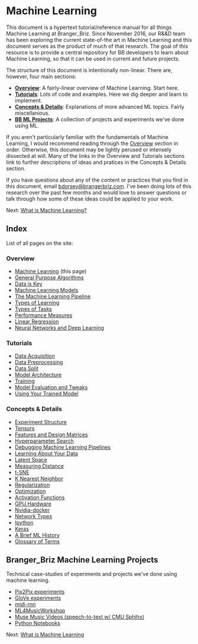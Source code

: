 # Machine Learning

This document is a hypertext tutorial/reference manual for all things Machine Learning at Branger_Briz. Since November 2016, our R&&D team has been exploring the current state-of-the art in Machine Learning and this document serves as the product of much of that research. The goal of this resource is to provide a central repository for BB developers to learn about Machine Learning, so that it can be used in current and future projects.

The structure of this document is intentionally non-linear. There are, however, four main sections:

- [**Overview**](#overview): A fairly-linear overview of Machine Learning. Start here. 
- [**Tutorials**](#tutorials): Lots of code and examples. Here we dig deeper and learn to implement.
- [**Concepts & Details**](#): Explanations of more advanced ML topics. Fairly miscellanious.
- [**BB ML Projects**](#Branger_Briz-Machine-Learning-Projects): A collection of projects and experiments we've done using ML.

If you aren't particularly familiar with the fundamentals of Machine Learning, I would recommend reading through the [Overview](#overview) section in order. Otherwise, this document may be lightly perused or intensely dissected at will. Many of the links in the Overview and Tutorials sections link to further descriptions of ideas and pratices in the Concepts & Details section.

If you have questions about any of the content or practices that you find in this document, email <bdorsey@brangerbriz.com>. I've been doing lots of this research over the past few months and would love to answer questions or talk through how some of these ideas could be applied to your work. 

Next: [What is Machine Learning?](what-is-machine-learning.html)

## Index

List of all pages on the site:

### Overview

- [Machine Learning](index.html) (this page)
- [General Purpose Algorithms](general-purpose-algorithms.html)
- [Data is Key](data-is-key.html)
- [Machine Learning Models](machine-learning-models.html)
- [The Machine Learning Pipeline](the-ml-pipeline.html)
- [Types of Learning](types-of-learning.html)
- [Types of Tasks](types-of-tasks.html)
- [Performance Measures](performance-measures.html)
- [Linear Regression](linear-regression.html)
- [Neural Networks and Deep Learning](neural-networks-and-deep-learning.html)

### Tutorials

- [Data Acquisition](data-acquisition.html)
- [Data Preprocessing](data-preprocessing.html)
- [Data Split](data-split.html)
- [Model Architecture](model-architecture.html)
- [Training](training.html)
- [Model Evaluation and Tweaks](model-evaluation-and-tweaks.html)
- [Using Your Trained Model](using-your-trained-model.html)

### Concepts & Details

- [Experiment Structure](experiment-structure.html)
- [Tensors](tensors.html)
- [Features and Design Matrices](features-and-design-matrices.html)
- [Hyperparameter Search](hyperparameter-search.html)
- [Debugging Machine Learning Pipelines](debugging-ml-pipelines.html)
- [Learning About Your Data](learning-about-your-data.html)
- [Latent Space](latent-space.html)
- [Measuring Distance](measuring-distance.html)
- [t-SNE](t-sne.html)
- [K Nearest Neighbor](knn.html)
- [Regularization](regularization.html)
- [Optimization](optimization.html)
- [Activation Functions](activation-functions.html)
- [GPU Hardware](gpu-hardware.html)
- [Nvidia-docker](nvidia-docker.html)
- [Network Types](network-types.html)
- [Ipython](ipython.html)
- [Keras](keras.html)
- [A Brief ML History](a-brief-ml-history.html)
- [Glossary of Terms](glossary-of-terms.html)

## Branger_Briz Machine Learning Projects

Technical case-studies of experiments and projects we've done using machine learning.

- [Pix2Pix experiments](pix2pix-experiments.html)
- [GloVe experiments](glove-experiments.html)
- [midi-rnn](midi-rnn.html)
- [ML4MusicWorkshop](ml4musicworkshop.html)
- [Muse Music Videos (speech-to-text w/ CMU Sphihx)](muse-music-videos.html)
- [Python Notebooks](bb-python-notebooks.html)

Next: [What is Machine Learning](what-is-machine-learning.html)

